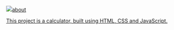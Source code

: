 <p>
   <a href="https://iamlucasmagalhaes.github.io/guessing-game/">
    <img src="assets/Calculator.png>
   </a>
</p>

## about
This project is a calculator, built using HTML, CSS and JavaScript.
